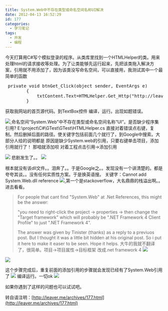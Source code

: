 ```yaml
---
title: System.Web中不存在类型或命名空间名称UI解决
date: 2012-04-13 16:52:29
id: 177
categories:
  - 学习笔记
tags:
  - 开发
  - 编程
---
```


今天打算用C#写个模拟登录的程序。从类库里找到一个HTMLHelper的类。用来处理html的请求接收等处理。为了让类能够先运行起来，先把该类拖入解决方案，引用就不用添加了，因为该类没写命名空间，可以直接用，我测试其中一个最简单的函数
<pre lang="C#"> private void btnGet_Click(object sender, EventArgs e)
        {
            txtContent.Text=HTMLHelper.Get_Http("http://leaver.me");
        }</pre>
获取我网站的首页源代码。到TextBox控件
编译，运行。出现如题错误。

[![](/images/54e8c1e1dd772294c6666aa9a404276089188b20.png)
](http://leaverimage.b0.upaiyun.com/20479_o.png)
命名空间“System.Web”中不存在类型或命名空间名称“UI”。是否缺少程序集引用? E:\project\C#\GTest\GTest\HTMLHelper.cs
直接对着错误点右键，复制。然后删掉后面的路径。使关键字包括前面几个就行了，到Google中搜索。大部分人给的说明都是
原因是缺少System.web的引用，只要右键单击项目，添加引用就行了！
那咱就添加呗 对着工程点击引用-&gt;添加引用

[![](/images/a0a47e17fbab5a4472ba94d77e51f8d372c64121.png)](http://leaverimage.b0.upaiyun.com/20480_o.png)
悲剧发生了。。
[![](/images/64261ab1e4ed043cf5aa5c973c324795405e4201.png)](http://leaverimage.b0.upaiyun.com/20481_o.png)

根本就没有该dll文件。。泪奔了。。于是Google之。。发现没有一个讲清楚的。都是夸夸其谈。。没有任何实质性方案。于是换英语搜。
关键字：Cannot add System.Web.dll reference
[![](/images/d2f3cc95979d5c583471580599b36d269791eae4.png)
](http://leaverimage.b0.upaiyun.com/20482_o.png)
第一个是stackoverflow，大名鼎鼎的栈溢出啊。。进去看看。
> For people that cant find "System.Web" at .Net References, this might be the answer:
> 
> "you need to right-click the project -&gt; properties -&gt; then change the "Target framework" which will probably be ".NET Framework 4 Client Profile" to just ".NET Framework 4".
> 
> The answer was given by Tinister (thanks) as a reply to a previuos post. But I thought it was a little bit hidden at his original post. So i put it here to make it easer to be seen. Hope it helps.
大牛的我就不翻译了，很简单。项目-&gt;项目属性-&gt;目标框架 改成.net framework 4
[![](/images/457f4431088a7cb6b474f3d36cbc9ec738499ab1.png)](http://leaverimage.b0.upaiyun.com/20483_o.png)

[![](/images/a7ba54a6e73b0b536554c04415d6a72d4cd89491.png)](http://leaverimage.b0.upaiyun.com/20484_o.png)

这个步骤完成后，重复前面的添加引用的步骤就会发现已经有了System.Web引用了
[![](/images/9379ef1ef5dba7bad0d039ce91ea9174d1610f65.png)](http://leaverimage.b0.upaiyun.com/20487_o.png)
编译运行。一切ok
[![](/images/8e5ae5c835f250b1bceca5e8d3a8bda384df2bab.png)](http://leaverimage.b0.upaiyun.com/20485_o.png)

如果你遇到了这样的问题也可以试试吧。

转自请注明：[http://leaver.me/archives/177.html](http://leaver.me/archives/177.html)